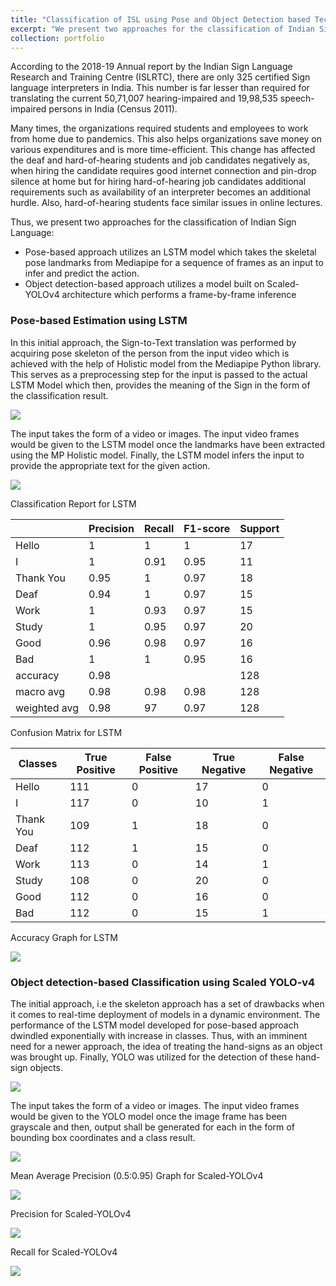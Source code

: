 ```yaml
---
title: "Classification of ISL using Pose and Object Detection based Techniques"
excerpt: "We present two approaches for the classification of Indian Sign Language: (a) Pose-based approach utilizes an LSTM model which takes the skeletal pose landmarks from Mediapipe for a sequence of frames as an input to infer and predict the action. (b) Object detection-based approach utilizes a model built on Scaled-YOLOv4 architecture which performs a frame-by-frame inference. LSTM model achieved an accuracy of around 98% for 8 classes. However, it was found from experimentation that this approach is not very scalable due to the drastic fall in model performance with increase in number of classes. The object detection route allows us to train far more number of classes (about thrice) on the Scaled-YOLOv4 Architecture with only little impact to performance with rise in number of classes. This provides a better and more scalable solution to Sign-to-Text translation with the ability to infer on images, videos and live-cam.  The final accuracy of our YOLO model was 95.9% for 25 classes. The notebooks utilized for the project are available on github (<a href='https://github.com/paras2001-hub/indian-sign-language-classification'>link</a>).<br/><img src='/images/yolo_imp.png'>"
collection: portfolio
---
```


According to the 2018-19 Annual report by the Indian Sign Language Research and Training Centre (ISLRTC), there are only 325 certified Sign language interpreters in India. This number is far lesser than required for translating the current 50,71,007 hearing-impaired and 19,98,535 speech-impaired persons in India (Census 2011).

Many times, the organizations required students and employees to work from home due to pandemics. This also helps organizations save money on various expenditures and is more time-efficient. This change has affected the deaf and hard-of-hearing students and job candidates negatively as, when hiring the candidate requires good internet connection and pin-drop silence at home but for hiring hard-of-hearing job candidates additional requirements such as availability of an interpreter becomes an additional hurdle. Also, hard-of-hearing students face similar issues in online lectures.

Thus, we present two approaches for the classification of Indian Sign Language:
- Pose-based approach utilizes an LSTM model which takes the skeletal pose landmarks from Mediapipe for a sequence of frames as an input to infer and predict the action.
- Object detection-based approach utilizes a model built on Scaled-YOLOv4 architecture which performs a frame-by-frame inference

### Pose-based Estimation using LSTM

In this initial approach, the Sign-to-Text translation was performed by acquiring pose skeleton of the person from the input video which is achieved with the help of Holistic model from the Mediapipe Python library. This serves as a preprocessing step for the input is passed to the actual LSTM Model which then, provides the meaning of the Sign in the form of the classification result. 

<img src='/images/lstm.PNG'><br/>

The input takes the form of a video or images. The input video frames would be given to the LSTM model once the landmarks have been extracted using the MP Holistic model. Finally, the LSTM model infers the input to provide the appropriate text for the given action.

<img src='/images/mp_lstm.PNG'><br/>

Classification Report for LSTM

|            |Precision|Recall|F1-score|Support|
|------------|---------|------|--------|-------|
|Hello       |1        |1     |1       |17     |
|I           |1        |0.91  |0.95    |11     |
|Thank You   |0.95     |1     |0.97    |18     |
|Deaf        |0.94     |1     |0.97    |15     |
|Work        |1        |0.93  |0.97    |15     |
|Study       |1        |0.95  |0.97    |20     |
|Good        |0.96     |0.98  |0.97    |16     |
|Bad         |1        |1     |0.95    |16     |
|accuracy    |0.98     |      |        |128    |
|macro avg   |0.98     |0.98  |0.98    |128    |
|weighted avg|0.98     |97    |0.97    |128    |

Confusion Matrix for LSTM

|Classes  |True Positive|False Positive|True Negative|False Negative|
|---------|-------------|--------------|-------------|--------------|
|Hello    |111          |0             |17           |0             |
|I        |117          |0             |10           |1             |
|Thank You|109          |1             |18           |0             |
|Deaf     |112          |1             |15           |0             |
|Work     |113          |0             |14           |1             |
|Study    |108          |0             |20           |0             |
|Good     |112          |0             |16           |0             |
|Bad      |112          |0             |15           |1             |

Accuracy Graph for LSTM

<img src='/images/lstm_accuracy.PNG'><br/>

### Object detection-based Classification using Scaled YOLO-v4

The initial approach, i.e the skeleton approach has a set of drawbacks when it comes to real-time deployment of models in a dynamic environment. The performance of the LSTM model developed for pose-based approach dwindled exponentially with increase in classes. Thus, with an imminent need for a newer approach, the idea of treating the hand-signs as an object was brought up. Finally, YOLO was utilized for the detection of these hand-sign objects.

<img src='/images/yolo.PNG'><br/>

The input takes the form of a video or images. The input video frames would be given to the YOLO model once the image frame has been grayscale and then, output shall be generated for each in the form of bounding box coordinates and a class result.

<img src='/images/yolo_imp.PNG'><br/>

Mean Average Precision (0.5:0.95) Graph for Scaled-YOLOv4

<img src='/images/mAP_0.5_0.95.PNG'><br/>

Precision for Scaled-YOLOv4

<img src='/images/precision.PNG'><br/>

Recall for Scaled-YOLOv4

<img src='/images/recall.PNG'><br/>
